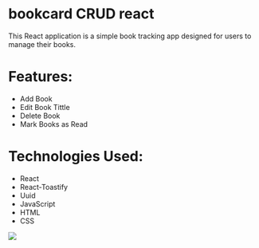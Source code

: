 # bookcard CRUD react
This React application is a simple book tracking app designed for users to manage their books.

# Features:
* Add Book
* Edit Book Tittle
* Delete Book
* Mark Books as Read

# Technologies Used:
* React
* React-Toastify
* Uuid
* JavaScript
* HTML
* CSS


<img src="\EGITIM\bookcard\public"   />
